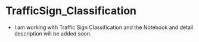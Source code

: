 # TrafficSign_Classification
- I am working with Traffic Sign Classification and the Notebook and detail description will be added soon.

